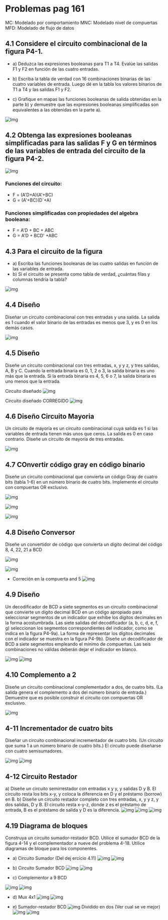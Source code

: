 # Problemas pag 161

MC:  Modelado por comportamiento
MNC: Modelado nivel de compuertas
MFD: Modelado de flujo de datos

## 4.1 Considere el circuito combinacional de la figura P4-1.

- a) Deduzca las expresiones booleanas para T1 a T4. Evalúe las salidas F1 y F2 en función de las
cuatro entradas.

- b) Escriba la tabla de verdad con 16 combinaciones binarias de las cuatro variables de entrada. Luego dé en la tabla los valores binarios de T1 a T4 y las salidas F1 y F2.

- c) Grafique en mapas las funciones booleanas de salida obtenidas en la parte b) y demuestre que las expresiones booleanas simplificadas son equivalentes a las obtenidas en la parte a).

![Img](img/1.png)

## 4.2 Obtenga las expresiones booleanas simplificadas para las salidas F y G en términos de las variables de entrada del circuito de la figura P4-2.

![Img](img/2.png)

### Funciones del circuito:
- F = (A'D+A)(A'+BC)
- G = (A'+BC)(D´+A)

### Funciones simplificadas con propiedades del algebra booleana:
- F = A'D + BC + ABC
- G = A'D + BCD' +ABC


## 4.3 Para el circuito de la figura
- a) Escriba las funciones booleanas de las cuatro salidas en función de las variables de entrada.
- b) Si el circuito se presenta como tabla de verdad, ¿cuántas filas y columnas tendría la tabla?

![img](img/3.png)

## 4.4 Diseño
Diseñar un circuito combinacional con tres entradas y una salida. La salida es 1 cuando el valor binario de las entradas es menos que 3, y es 0 en los demás casos.

![img](img/4.png)

## 4.5 Diseño
Diseñe un circuito combinacional con tres entradas, x, y y z, y tres salidas, A, B y C. Cuando la entrada binaria es 0, 1, 2 o 3, la salida binaria es uno más que la entrada. Si la entrada binaria es 4, 5, 6 o 7, la salida binaria es uno menos que la entrada.

Circuito diseñado
![img](img/5.png)


Circuito diseñado CORREGIDO
![img](img/5_corregido.png)

## 4.6 Diseño Circuito Mayoria 
Un circuito de mayoría es un circuito combinacional cuya salida es 1 si las variables de entrada
tienen más unos que ceros. La salida es 0 en caso contrario. Diseñe un circuito de mayoría de tres
entradas.

![img](img/6.png)

## 4.7 COnvertir código gray en código binario
Diseñe un circuito combinacional que convierta un código Gray de cuatro bits (tabla 1-6) en un número binario de cuatro bits. Implemente el circuito con compuertas OR exclusivo.

![img](img/7_gray.png)

![img](img/7.png)

![img](img/7_corregido.png)

## 4.8 Diseño Conversor
Diseñe un convertidor de código que convierta un dígito decimal del código 8, 4, 22, 21 a BCD

![img](img/8.png)


![img](img/8_circuito.png)

- Correción en la compuerta and 5
![img](img/8_correcion.png)

## 4.9 Diseño
Un decodificador de BCD a siete segmentos es un circuito combinacional que convierte un dígito decimal BCD en un código apropiado para seleccionar segmentos de un indicador que exhibe los dígitos decimales en la forma acostumbrada. Las siete salidas del decodificador (a, b, c, d, e, f, g) seleccionan los segmentos correspondientes del indicador, como se indica en la figura P4-9a). La forma de representar los dígitos decimales con el indicador se muestra en la figura P4-9b). Diseñe un decodificador de BCD a siete segmentos empleando el mínimo de compuertas. Las seis combinaciones no válidas deberán dejar el indicador en blanco.

![img](img/9_figura.png)
![img](img/9_circuito.png)

## 4.10 Complemento a 2
Diseñe un circuito combinacional complementador a dos, de cuatro bits. (La salida genera el complemento a dos del número binario de entrada.) Demuestre que es posible construir el circuito con compuertas OR exclusivo.

![img](img/10.png)

## 4-11 Incrementador de cuatro bits
Diseñar un circuito combinacional incrementador de cuatro bits. (Un circuito que suma 1 a un número binario de cuatro bits.) El circuito puede diseñarse con cuatro semisumadores.

![img](img/11_sumador.png)
![img](img/11_sumador_4bits.png)

## 4-12 Circuito Restador
a) Diseñe un circuito semirrestador con entradas x y y, y salidas D y B. El circuito resta los bits
x-y, y coloca la diferencia en D y el préstamo (borrow) en B.
b) Diseñe un circuito restador completo con tres entradas, x, y y z, y dos salidas, D y B. El circuito resta x-y-z, donde z es el préstamo de entrada, B es el préstamo de salida y D es
la diferencia.
![img](img/12_semirestador.png)
![img](img/12_restador_completo.png)
![img](img/12_restador_4bits.png)


## 4.19 Diagrama de bloques

Construya un circuito sumador-restador BCD. Utilice el sumador BCD de la figura 4-14 y el complementador a nueve del problema 4-18. Utilice diagramas de bloque para los componentes.

- a) Circuito Sumador (Del dej ercicio 4.11)
![img](img/11_sumador.png   )
![img](img/11_sumador_4bits.png)

- b) Circuito Sumador BCD
![img](img/19_sumador_BCD_4bits.png)
![img](img/19_bloque_sumador_BCD_4bits.png)

- c) Complementor a 9 BCD 

![img](img/19_complemento_a_9.png)
![img](img/19_bloque_complemento_a_9.png)

- d) Mux 4x1 
![img](img/19_mux_4x1.png)
![img](img/19_bloque_mux_4x1.png)

- e) Sumador-restador BCD
![img](img/19_bloque_sumador_restado_completo.png)
Dividido en dos (Ver cual se ve mejor)
![img](img/19_bloque_sumador_restado_completo_1.png)
![img](img/19_bloque_sumador_restado_completo_2.png)